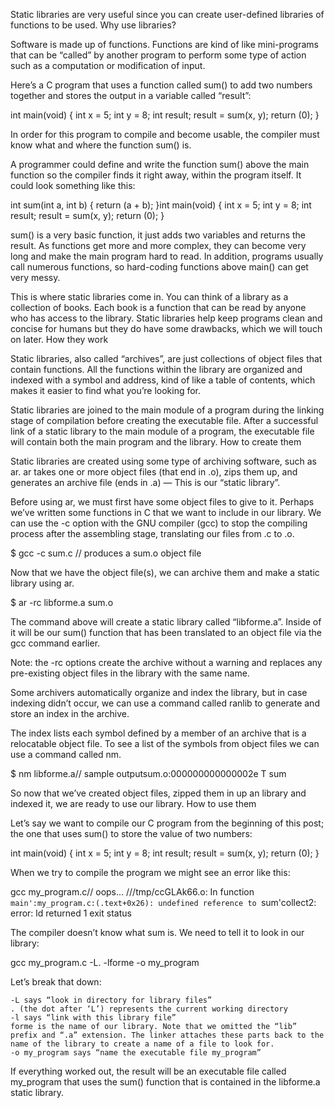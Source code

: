 Static libraries are very useful since you can create user-defined libraries of functions to be used.
Why use libraries?

Software is made up of functions. Functions are kind of like mini-programs that can be “called” by another program to perform some type of action such as a computation or modification of input.

Here’s a C program that uses a function called sum() to add two numbers together and stores the output in a variable called “result”:

int main(void)
{
    int x = 5;
    int y = 8;
    int result;    result = sum(x, y);
    return (0);
}

In order for this program to compile and become usable, the compiler must know what and where the function sum() is.

A programmer could define and write the function sum() above the main function so the compiler finds it right away, within the program itself. It could look something like this:

int sum(int a, int b)
{
   return (a + b);
}int main(void)
{
    int x = 5;
    int y = 8;
    int result;    result = sum(x, y);
    return (0);
}

sum() is a very basic function, it just adds two variables and returns the result. As functions get more and more complex, they can become very long and make the main program hard to read. In addition, programs usually call numerous functions, so hard-coding functions above main() can get very messy.

This is where static libraries come in. You can think of a library as a collection of books. Each book is a function that can be read by anyone who has access to the library. Static libraries help keep programs clean and concise for humans but they do have some drawbacks, which we will touch on later.
How they work

Static libraries, also called “archives”, are just collections of object files that contain functions. All the functions within the library are organized and indexed with a symbol and address, kind of like a table of contents, which makes it easier to find what you’re looking for.

Static libraries are joined to the main module of a program during the linking stage of compilation before creating the executable file. After a successful link of a static library to the main module of a program, the executable file will contain both the main program and the library.
How to create them

Static libraries are created using some type of archiving software, such as ar. ar takes one or more object files (that end in .o), zips them up, and generates an archive file (ends in .a) — This is our “static library”.

Before using ar, we must first have some object files to give to it. Perhaps we’ve written some functions in C that we want to include in our library. We can use the -c option with the GNU compiler (gcc) to stop the compiling process after the assembling stage, translating our files from .c to .o.

$ gcc -c sum.c   // produces a sum.o object file

Now that we have the object file(s), we can archive them and make a static library using ar.

$ ar -rc libforme.a sum.o

The command above will create a static library called “libforme.a”. Inside of it will be our sum() function that has been translated to an object file via the gcc command earlier.

Note: the -rc options create the archive without a warning and replaces any pre-existing object files in the library with the same name.

Some archivers automatically organize and index the library, but in case indexing didn’t occur, we can use a command called ranlib to generate and store an index in the archive.

The index lists each symbol defined by a member of an archive that is a relocatable object file. To see a list of the symbols from object files we can use a command called nm.

$ nm libforme.a// sample outputsum.o:000000000000002e T sum

So now that we’ve created object files, zipped them in up an library and indexed it, we are ready to use our library.
How to use them

Let’s say we want to compile our C program from the beginning of this post; the one that uses sum() to store the value of two numbers:

int main(void)
{
    int x = 5;
    int y = 8;
    int result;    result = sum(x, y);
    return (0);
}

When we try to compile the program we might see an error like this:

gcc my_program.c// oops... ///tmp/ccGLAk66.o: In function `main':my_program.c:(.text+0x26): undefined reference to `sum'collect2: error: ld returned 1 exit status

The compiler doesn’t know what sum is. We need to tell it to look in our library:

gcc my_program.c -L. -lforme -o my_program

Let’s break that down:

    -L says “look in directory for library files”
    . (the dot after ‘L’) represents the current working directory
    -l says “link with this library file”
    forme is the name of our library. Note that we omitted the “lib” prefix and “.a” extension. The linker attaches these parts back to the name of the library to create a name of a file to look for.
    -o my_program says “name the executable file my_program”

If everything worked out, the result will be an executable file called my_program that uses the sum() function that is contained in the libforme.a static library.
